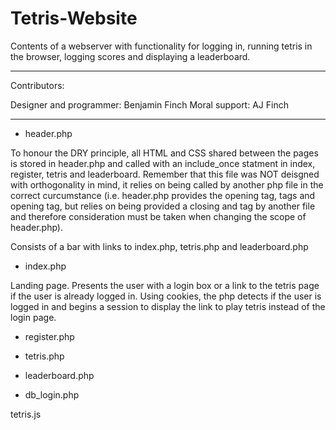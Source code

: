 # Tetris-Website

Contents of a webserver with functionality for logging in, running tetris in the browser, logging scores and displaying a leaderboard.

____________________________________________________________________

Contributors:

Designer and programmer: Benjamin Finch
Moral support: AJ Finch
____________________________________________________________________

  - header.php

To honour the DRY principle, all HTML and CSS shared between the pages is stored in header.php and called with an include_once statment in index, register, tetris and leaderboard. Remember that this file was NOT deisgned with orthogonality in mind, it relies on being called by another php file in the correct curcumstance (i.e. header.php provides the opening <html> tag, <head></head> tags and opening <body> tag, but relies on being provided a closing </head> and </body> tag by another file and therefore consideration must be taken when changing the scope of header.php).

Consists of a bar with links to index.php, tetris.php and leaderboard.php

  - index.php

Landing page. Presents the user with a login box or a link to the tetris page if the user is already logged in. Using cookies, the php detects if the user is logged in and begins a session to display the link to play tetris instead of the login page.

  - register.php

  - tetris.php

  - leaderboard.php

  - db_login.php

tetris.js


